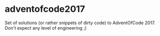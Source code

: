 # adventofcode2017

Set of solutions (or rather snippets of dirty code) to AdventOfCode 2017.  
Don't expect any level of engineering ;)
